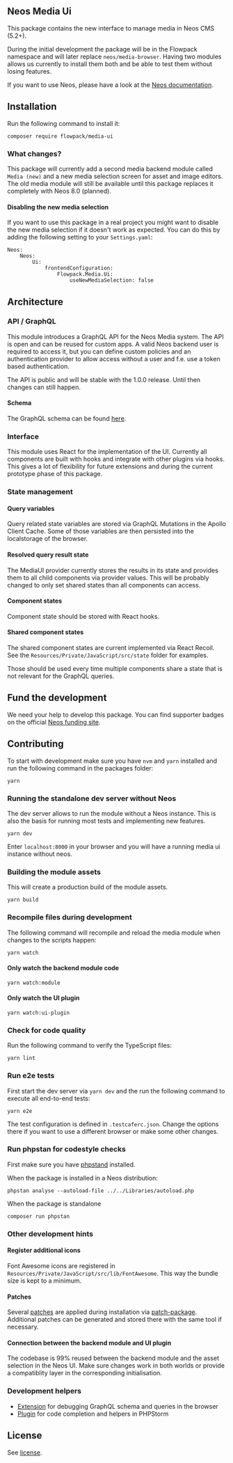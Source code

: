 Neos Media Ui
-------------

This package contains the new interface to manage media in Neos CMS (5.2+).

During the initial development the package will be in the Flowpack namespace and will
later replace `neos/media-browser`. Having two modules allows us currently to install
them both and be able to test them without losing features.

If you want to use Neos, please have a look at the [Neos documentation](http://neos.readthedocs.org/en/stable/).

## Installation

Run the following command to install it:

    composer require flowpack/media-ui 
    
### What changes?

This package will currently add a second media backend module called `Media (new)` and a new 
media selection screen for asset and image editors.
The old media module will still be available until this package replaces it completely with Neos 8.0 (planned).
    
#### Disabling the new media selection

If you want to use this package in a real project you might want to 
disable the new media selection if it doesn't work as expected.
You can do this by adding the following setting to your `Settings.yaml`:

    Neos:
        Neos:
            Ui:
                frontendConfiguration:
                    Flowpack.Media.Ui:
                        useNewMediaSelection: false 
    
## Architecture

### API / GraphQL

This module introduces a GraphQL API for the Neos Media system.
The API is open and can be reused for custom apps. A valid Neos backend user is required to access it,
but you can define custom policies and an authentication provider to allow access without a user 
and f.e. use a token based authentication.

The API is public and will be stable with the 1.0.0 release.
Until then changes can still happen.

#### Schema

The GraphQL schema can be found [here](Resources/Private/GraphQL/schema.root.graphql). 

### Interface

This module uses React for the implementation of the UI. Currently all components are built with hooks and
integrate with other plugins via hooks.
This gives a lot of flexibility for future extensions and during the current prototype phase of this package.

### State management

#### Query variables

Query related state variables are stored via GraphQL Mutations in the Apollo Client Cache.
Some of those variables are then persisted into the localstorage of the browser.

#### Resolved query result state

The MediaUI provider currently stores the results in its state and provides them to
all child components via provider values.
This will be probably changed to only set shared states than all components can access.

#### Component states

Component state should be stored with React hooks.

#### Shared component states

The shared component states are current implemented via React Recoil.
See the `Resources/Private/JavaScript/src/state` folder for examples.

Those should be used every time multiple components share a state that is not relevant for
the GraphQL queries.

## Fund the development

We need your help to develop this package. You can find supporter badges on the official [Neos funding site](https://neosfunding.sandstorm.de/en).

## Contributing

To start with development make sure you have `nvm` and `yarn` installed and run the following command in the packages folder:

    yarn
    
### Running the standalone dev server without Neos

The dev server allows to run the module without a Neos instance.
This is also the basis for running most tests and implementing new features.

    yarn dev
    
Enter `localhost:8000` in your browser and you will have a running media ui instance without neos.

### Building the module assets

This will create a production build of the module assets.

    yarn build
    
### Recompile files during development

The following command will recompile and reload the media module when changes to the scripts happen:

    yarn watch
    
#### Only watch the backend module code

    yarn watch:module
    
#### Only watch the UI plugin

    yarn watch:ui-plugin

### Check for code quality

Run the following command to verify the TypeScript files:

    yarn lint
    
### Run e2e tests

First start the dev server via `yarn dev` and the run the following command to execute all end-to-end tests: 

    yarn e2e

The test configuration is defined in `.testcaferc.json`. Change the options there if you want to use
a different browser or make some other changes.

### Run phpstan for codestyle checks

First make sure you have [phpstand](https://phpstan.org) installed.

When the package is installed in a Neos distribution:

    phpstan analyse --autoload-file ../../Libraries/autoload.php
    
When the package is standalone

    composer run phpstan 
    
### Other development hints

#### Register additional icons

Font Awesome icons are registered in `Resources/Private/JavaScript/src/lib/FontAwesome`.
This way the bundle size is kept to a minimum.

#### Patches

Several [patches](patches) are applied during installation via [patch-package](https://github.com/ds300/patch-package).
Additional patches can be generated and stored there with the same tool if necessary.

#### Connection between the backend module and UI plugin

The codebase is 99% reused between the backend module and the asset selection in the Neos UI.
Make sure changes work in both worlds or provide a compatiblity layer in the corresponding initialisation.
    
### Development helpers

* [Extension](https://github.com/apollographql/apollo-client-devtools) for debugging GraphQL schema and queries in the browser
* [Plugin](https://plugins.jetbrains.com/plugin/8097-js-graphql) for code completion and helpers in PHPStorm

## License

See [license](LICENSE).
